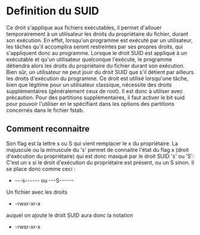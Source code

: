 
# Definition du SUID

Ce droit s'applique aux fichiers exécutables, il permet d'allouer temporairement à un utilisateur les droits du propriétaire du fichier, durant son exécution. En effet, lorsqu'un programme est exécuté par un utilisateur, les tâches qu'il accomplira seront restreintes par ses propres droits, qui s'appliquent donc au programme. Lorsque le droit SUID est appliqué à un exécutable et qu'un utilisateur quelconque l'exécute, le programme détiendra alors les droits du propriétaire du fichier durant son exécution. Bien sûr, un utilisateur ne peut jouir du droit SUID que s'il détient par ailleurs les droits d'exécution du programme. Ce droit est utilisé lorsqu'une tâche, bien que légitime pour un utilisateur classique, nécessite des droits supplémentaires (généralement ceux de root). Il est donc à utiliser avec précaution. Pour des partitions supplémentaires, il faut activer le bit suid pour pouvoir l'utiliser en le spécifiant dans les options des partitions concernés dans le fichier fstab.

## Comment reconnaitre 

Son flag est la lettre s ou S qui vient remplacer le x du propriétaire. La majuscule ou la minuscule du 's' permet de connaitre l'état du flag x (droit d'exécution du propriétaire) qui est donc masqué par le droit SUID 's' ou 'S': C'est un s si le droit d'exécution du propriétaire est présent, ou un S sinon. Il se place donc comme ceci :

* ---s------  ou  ---S------

Un fichier avec les droits

* -rwxr-xr-x

auquel on ajoute le droit SUID aura donc la notation

* -rwsr-xr-x

